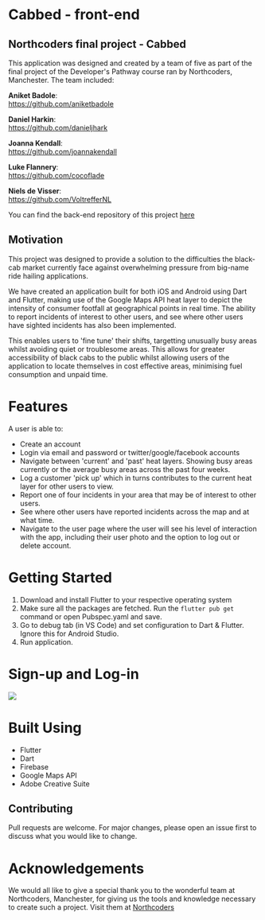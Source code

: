 # Cabbed - front-end

## Northcoders final project - Cabbed

This application was designed and created by a team of five as part of the final project of the Developer's Pathway course ran by Northcoders, Manchester. The team included:

**Aniket Badole**:  
https://github.com/aniketbadole

**Daniel Harkin**:  
https://github.com/danieljhark

**Joanna Kendall**:  
https://github.com/joannakendall

**Luke Flannery**:  
https://github.com/cocoflade

**Niels de Visser**:  
https://github.com/VoltrefferNL

You can find the back-end repository of this project [here](https://github.com/Manc-1/be-cabbed)

## Motivation

This project was designed to provide a solution to the difficulties the black-cab market currently face against overwhelming pressure from big-name ride hailing applications.

We have created an application built for both iOS and Android using Dart and Flutter, making use of the Google Maps API heat layer to depict the intensity of consumer footfall at geographical points in real time. The ability to report incidents of interest to other users, and see where other users have sighted incidents has also been implemented.

This enables users to 'fine tune' their shifts, targetting unusually busy areas whilst avoiding quiet or troublesome areas. This allows for greater accessibility of black cabs to the public whilst allowing users of the application to locate themselves in cost effective areas, minimising fuel consumption and unpaid time.

# Features

A user is able to:

- Create an account
- Login via email and password or twitter/google/facebook accounts
- Navigate between 'current' and 'past' heat layers. Showing busy areas currently or the average busy areas across the past four weeks.
- Log a customer 'pick up' which in turns contributes to the current heat layer for other users to view.
- Report one of four incidents in your area that may be of interest to other users.
- See where other users have reported incidents across the map and at what time.
- Navigate to the user page where the user will see his level of interaction with the app, including their user photo and the option to log out or delete account.

# Getting Started

1. Download and install Flutter to your respective operating system
2. Make sure all the packages are fetched. Run the `flutter pub get` command or open Pubspec.yaml and save.
3. Go to debug tab (in VS Code) and set configuration to Dart & Flutter. Ignore this for Android Studio.
4. Run application.

# Sign-up and Log-in

![](gif-login.gif)

# Built Using

- Flutter
- Dart
- Firebase
- Google Maps API
- Adobe Creative Suite

## Contributing

Pull requests are welcome. For major changes, please open an issue first to discuss what you would like to change.

# Acknowledgements

We would all like to give a special thank you to the wonderful team at Northcoders, Manchester, for giving us the tools and knowledge necessary to create such a project. Visit them at [Northcoders](https://northcoders.com/)
